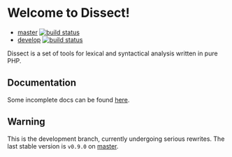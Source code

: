 # Welcome to Dissect!
- [master](https://github.com/jakubledl/dissect/tree/master) [![build status](https://travis-ci.org/jakubledl/dissect.png?branch=master)](https://travis-ci.org/jakubledl/dissect)
- [develop](https://github.com/jakubledl/dissect) [![build status](https://travis-ci.org/jakubledl/dissect.png?branch=develop)](https://travis-ci.org/jakubledl/dissect)

Dissect is a set of tools for lexical and syntactical analysis written
in pure PHP.

Documentation
-------------

Some incomplete docs can be found [here][docs].

[docs]: https://github.com/jakubledl/dissect/blob/master/docs/index.md

Warning
-------

This is the development branch, currently undergoing serious rewrites.
The last stable version is `v0.9.0` on
[master](https://github.com/jakubledl/dissect/tree/master).
